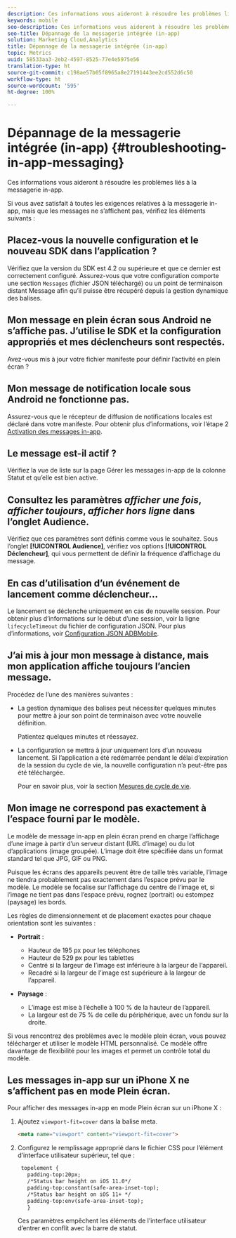 ```yaml
---
description: Ces informations vous aideront à résoudre les problèmes liés à la messagerie in-app.
keywords: mobile
seo-description: Ces informations vous aideront à résoudre les problèmes liés à la messagerie in-app.
seo-title: Dépannage de la messagerie intégrée (in-app)
solution: Marketing Cloud,Analytics
title: Dépannage de la messagerie intégrée (in-app)
topic: Metrics
uuid: 58533aa3-2eb2-4597-8525-77e4e5975e56
translation-type: ht
source-git-commit: c198ae57b05f8965a8e27191443ee2cd552d6c50
workflow-type: ht
source-wordcount: '595'
ht-degree: 100%

---
```



# Dépannage de la messagerie intégrée (in-app) {#troubleshooting-in-app-messaging}

Ces informations vous aideront à résoudre les problèmes liés à la messagerie in-app.

Si vous avez satisfait à toutes les exigences relatives à la messagerie in-app, mais que les messages ne s’affichent pas, vérifiez les éléments suivants :

## Placez-vous la nouvelle configuration et le nouveau SDK dans l’application ?

Vérifiez que la version du SDK est 4.2 ou supérieure et que ce dernier est correctement configuré. Assurez-vous que votre configuration comporte une section `Messages` (fichier JSON téléchargé) ou un point de terminaison distant Message afin qu’il puisse être récupéré depuis la gestion dynamique des balises.

## Mon message en plein écran sous Android ne s’affiche pas. J’utilise le SDK et la configuration appropriés et mes déclencheurs sont respectés.

Avez-vous mis à jour votre fichier manifeste pour définir l’activité en plein écran ?

## Mon message de notification locale sous Android ne fonctionne pas.

Assurez-vous que le récepteur de diffusion de notifications locales est déclaré dans votre manifeste. Pour obtenir plus d’informations, voir l’étape 2 [Activation des messages in-app](/help/android/messaging-main/messaging/messaging.md).

## Le message est-il actif ?

Vérifiez la vue de liste sur la page Gérer les messages in-app de la colonne Statut et qu’elle est bien active.

## Consultez les paramètres *afficher une fois*, *afficher toujours*, *afficher hors ligne* dans l’onglet Audience.

Vérifiez que ces paramètres sont définis comme vous le souhaitez. Sous l’onglet **[!UICONTROL Audience]**, vérifiez vos options **[!UICONTROL Déclencheur]**, qui vous permettent de définir la fréquence d’affichage du message.

## En cas d’utilisation d’un événement de lancement comme déclencheur…

Le lancement se déclenche uniquement en cas de nouvelle session. Pour obtenir plus d’informations sur le début d’une session, voir la ligne `lifecycleTimeout` du fichier de configuration JSON. Pour plus d’informations, voir [Configuration JSON ADBMobile](/help/ios/configuration/json-config/json-config.md).

## J’ai mis à jour mon message à distance, mais mon application affiche toujours l’ancien message.

Procédez de l’une des manières suivantes :

* La gestion dynamique des balises peut nécessiter quelques minutes pour mettre à jour son point de terminaison avec votre nouvelle définition.

   Patientez quelques minutes et réessayez.

* La configuration se mettra à jour uniquement lors d’un nouveau lancement.
Si l’application a été redémarrée pendant le délai d’expiration de la session du cycle de vie, la nouvelle configuration n’a peut-être pas été téléchargée.

   Pour en savoir plus, voir la section [Mesures de cycle de vie](/help/ios/metrics.md).

## Mon image ne correspond pas exactement à l’espace fourni par le modèle.

Le modèle de message in-app en plein écran prend en charge l’affichage d’une image à partir d’un serveur distant (URL d’image) ou du lot d’applications (image groupée). L’image doit être spécifiée dans un format standard tel que JPG, GIF ou PNG.

Puisque les écrans des appareils peuvent être de taille très variable, l’image ne tiendra probablement pas exactement dans l’espace prévu par le modèle. Le modèle se focalise sur l’affichage du centre de l’image et, si l’image ne tient pas dans l’espace prévu, rognez (portrait) ou estompez (paysage) les bords.

Les règles de dimensionnement et de placement exactes pour chaque orientation sont les suivantes :

* **Portrait** :
   * Hauteur de 195 px pour les téléphones
   * Hauteur de 529 px pour les tablettes
   * Centré si la largeur de l’image est inférieure à la largeur de l‘appareil.
   * Recadré si la largeur de l’image est supérieure à la largeur de l’appareil.

* **Paysage** :
   * L’image est mise à l’échelle à 100 % de la hauteur de l’appareil.
   * La largeur est de 75 % de celle du périphérique, avec un fondu sur la droite.

Si vous rencontrez des problèmes avec le modèle plein écran, vous pouvez télécharger et utiliser le modèle HTML personnalisé. Ce modèle offre davantage de flexibilité pour les images et permet un contrôle total du modèle.

## Les messages in-app sur un iPhone X ne s’affichent pas en mode Plein écran.

Pour afficher des messages in-app en mode Plein écran sur un iPhone X :

1. Ajoutez `viewport-fit=cover` dans la balise meta.

   ```html
   <meta name="viewport" content="viewport-fit=cover">
   ```

1. Configurez le remplissage approprié dans le fichier CSS pour l’élément d’interface utilisateur supérieur, tel que :

   ```html
    topelement {
      padding-top:20px;
      /*Status bar height on iOS 11.0*/
      padding-top:constant(safe-area-inset-top);
      /*Status bar height on iOS 11+ */
      padding-top:env(safe-area-inset-top);
      } 
   ```

   Ces paramètres empêchent les éléments de l’interface utilisateur d’entrer en conflit avec la barre de statut.

